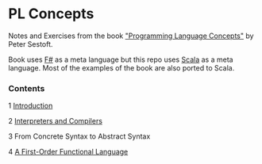 # PL Concepts
Notes and Exercises from the book ["Programming Language Concepts"](https://www.itu.dk/~sestoft/plc/) by Peter Sestoft.

Book uses [F#](https://fsharp.org/) as a meta language but this repo uses [Scala](https://www.scala-lang.org/) as a meta language.
Most of the examples of the book are also ported to Scala.

### Contents

1 [Introduction](https://github.com/heyrutvik/pl-concepts/tree/master/src/main/scala/intro)

2 [Interpreters and Compilers](https://github.com/heyrutvik/pl-concepts/tree/master/src/main/scala/intcomp)

3 From Concrete Syntax to Abstract Syntax

4 [A First-Order Functional Language](https://github.com/heyrutvik/pl-concepts/tree/master/src/main/scala/firstorder)